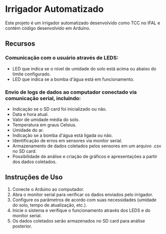 # Irrigador Automatizado
Este projeto é um irrigador automatizado desenvolvido como TCC no IFAL e contém código desenvolvido em Arduino.

## Recursos
### Comunicação com o usuário através de LEDS:
* LED que indica se o nível de umidade do solo está acima ou abaixo do limite configurado.
* LED que indica se a bomba d'água está em funcionamento.

### Envio de logs de dados ao computador conectado via comunicação serial, incluindo:
* Indicação se o SD card foi inicializado ou não.
* Data e hora atual.
* Valor de umidade média do solo.
* Temperatura em graus Celsius.
* Umidade do ar.
* Indicação se a bomba d'água está ligada ou não.
* Identificação de erros em sensores via monitor serial.
* Armazenamento de dados coletados pelos sensores em um arquivo .csv no SD card.
* Possibilidade de análise e criação de gráficos e apresentações a partir dos dados coletados.

## Instruções de Uso
1. Conecte o Arduino ao computador.
2. Abra o monitor serial para verificar os dados enviados pelo irrigador.
3. Configure os parâmetros de acordo com suas necessidades (umidade do solo, tempo de atualização, etc.).
4. Inicie o sistema e verifique o funcionamento através dos LEDS e do monitor serial.
5. Os dados coletados serão armazenados no SD card para análise posterior.
